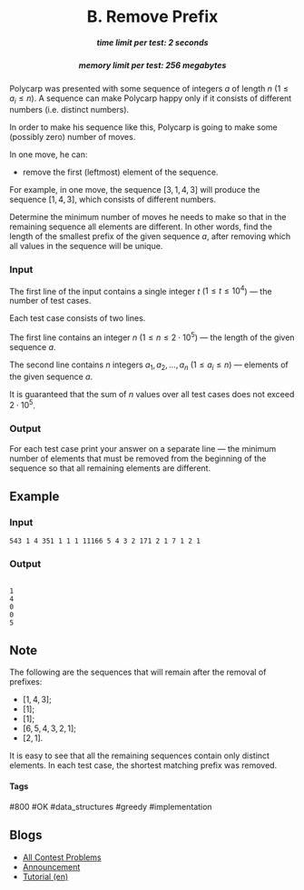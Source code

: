 <h1 style='text-align: center;'> B. Remove Prefix</h1>

<h5 style='text-align: center;'>time limit per test: 2 seconds</h5>
<h5 style='text-align: center;'>memory limit per test: 256 megabytes</h5>

Polycarp was presented with some sequence of integers $a$ of length $n$ ($1 \le a_i \le n$). A sequence can make Polycarp happy only if it consists of different numbers (i.e. distinct numbers).

In order to make his sequence like this, Polycarp is going to make some (possibly zero) number of moves.

In one move, he can: 

* remove the first (leftmost) element of the sequence.

For example, in one move, the sequence $[3, 1, 4, 3]$ will produce the sequence $[1, 4, 3]$, which consists of different numbers.

Determine the minimum number of moves he needs to make so that in the remaining sequence all elements are different. In other words, find the length of the smallest prefix of the given sequence $a$, after removing which all values in the sequence will be unique.

### Input

The first line of the input contains a single integer $t$ ($1 \le t \le 10^4$) — the number of test cases.

Each test case consists of two lines.

The first line contains an integer $n$ ($1 \le n \le 2 \cdot 10^5$) — the length of the given sequence $a$.

The second line contains $n$ integers $a_1, a_2, \dots, a_n$ ($1 \le a_i \le n$) — elements of the given sequence $a$.

It is guaranteed that the sum of $n$ values over all test cases does not exceed $2 \cdot 10^5$.

### Output

For each test case print your answer on a separate line — the minimum number of elements that must be removed from the beginning of the sequence so that all remaining elements are different.

## Example

### Input


```text
543 1 4 351 1 1 1 11166 5 4 3 2 171 2 1 7 1 2 1
```
### Output

```text

1
4
0
0
5

```
## Note

The following are the sequences that will remain after the removal of prefixes:

* $[1, 4, 3]$;
* $[1]$;
* $[1]$;
* $[6, 5, 4, 3, 2, 1]$;
* $[2, 1]$.

It is easy to see that all the remaining sequences contain only distinct elements. In each test case, the shortest matching prefix was removed.



#### Tags 

#800 #OK #data_structures #greedy #implementation 

## Blogs
- [All Contest Problems](../Codeforces_Round_811_(Div._3).md)
- [Announcement](../blogs/Announcement.md)
- [Tutorial (en)](../blogs/Tutorial_(en).md)

